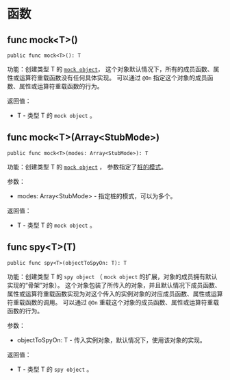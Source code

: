 # 函数

## func mock\<T>()

```cangjie
public func mock<T>(): T
```

功能：创建类型 T 的 [`mock object`](../unittest_mock_samples/mock_framework_basics.md#创建-mock-对象)， 这个对象默认情况下，所有的成员函数、属性或运算符重载函数没有任何具体实现。
可以通过 `@On` 指定这个对象的成员函数、属性或运算符重载函数的行为。

返回值：

- T - 类型 T 的 `mock object` 。

## func mock\<T>(Array\<StubMode>)

```cangjie
public func mock<T>(modes: Array<StubMode>): T
```

功能：创建类型 T 的 [`mock object`](../unittest_mock_samples/mock_framework_basics.md#创建-mock-对象) ， 参数指定了[桩的模式](../unittest_mock_samples/mock_framework_stubs.md#桩的模式)。

参数：

- modes: Array\<StubMode> - 指定桩的模式，可以为多个。

返回值：

- T - 类型 T 的 `mock object` 。

## func spy\<T>(T)

```cangjie
public func spy<T>(objectToSpyOn: T): T
```

功能：创建类型 T 的 `spy object` （ `mock object` 的扩展，对象的成员拥有默认实现的“骨架”对象）。 这个对象包装了所传入的对象，并且默认情况下成员函数、属性或运算符重载函数实现为对这个传入的实例对象的对应成员函数、属性或运算符重载函数的调用。
可以通过 `@On` 重载这个对象的成员函数、属性或运算符重载函数的行为。

参数：

- objectToSpyOn: T - 传入实例对象，默认情况下，使用该对象的实现。

返回值：

- T - 类型 T 的 `spy object` 。
